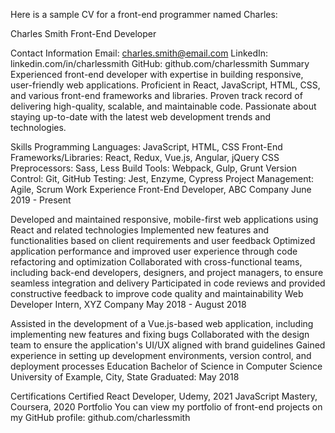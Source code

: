
Here is a sample CV for a front-end programmer named Charles:

Charles Smith
Front-End Developer

Contact Information
Email: charles.smith@email.com
LinkedIn: linkedin.com/in/charlessmith
GitHub: github.com/charlessmith
Summary
Experienced front-end developer with expertise in building responsive, user-friendly web applications. Proficient in React, JavaScript, HTML, CSS, and various front-end frameworks and libraries. Proven track record of delivering high-quality, scalable, and maintainable code. Passionate about staying up-to-date with the latest web development trends and technologies.

Skills
Programming Languages: JavaScript, HTML, CSS
Front-End Frameworks/Libraries: React, Redux, Vue.js, Angular, jQuery
CSS Preprocessors: Sass, Less
Build Tools: Webpack, Gulp, Grunt
Version Control: Git, GitHub
Testing: Jest, Enzyme, Cypress
Project Management: Agile, Scrum
Work Experience
Front-End Developer, ABC Company
June 2019 - Present

Developed and maintained responsive, mobile-first web applications using React and related technologies
Implemented new features and functionalities based on client requirements and user feedback
Optimized application performance and improved user experience through code refactoring and optimization
Collaborated with cross-functional teams, including back-end developers, designers, and project managers, to ensure seamless integration and delivery
Participated in code reviews and provided constructive feedback to improve code quality and maintainability
Web Developer Intern, XYZ Company
May 2018 - August 2018

Assisted in the development of a Vue.js-based web application, including implementing new features and fixing bugs
Collaborated with the design team to ensure the application's UI/UX aligned with brand guidelines
Gained experience in setting up development environments, version control, and deployment processes
Education
Bachelor of Science in Computer Science
University of Example, City, State
Graduated: May 2018

Certifications
Certified React Developer, Udemy, 2021
JavaScript Mastery, Coursera, 2020
Portfolio
You can view my portfolio of front-end projects on my GitHub profile: github.com/charlessmith
